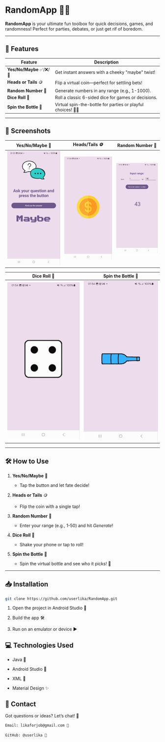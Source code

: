 # RandomApp 🎲✨

**RandomApp** is your ultimate fun toolbox for quick decisions, games, and randomness! Perfect for parties, debates, or just get rif of boredom. 

---

## 🚀 Features

| Feature               |Description                                                                 |
|-----------------------|------------------------------------------------------------------------------------|
| **Yes/No/Maybe**    ✅/❌/🤔 | Get instant answers with a cheeky "maybe" twist!                            |
| **Heads or Tails**   🪙      | Flip a virtual coin—perfect for settling bets!                              |
| **Random Number** 🔢         | Generate numbers in any range (e.g., 1-1000).                              |
| **Dice Roll** 🎲             | Roll a classic 6-sided dice for games or decisions.                         |
| **Spin the Bottle** 🍾       | Virtual spin-the-bottle for parties or playful choices! 💃🕺               |

---

## 📸 Screenshots

| Yes/No/Maybe 🌟       | Heads/Tails 🪙        | Random Number 🔢      |
|-----------------------|-----------------------|-----------------------|
| ![Yes/No/Maybe](screenshots/yes_no_maybe.jpg) | ![Heads or Tails](screenshots/heads_tails.jpg) | ![Random Number](screenshots/random_number.jpg) |

| Dice Roll 🎲          | Spin the Bottle 🍾     |
|-----------------------|-----------------------|
| ![Dice Roll](screenshots/dice_roll.jpg) | ![Spin the Bottle](screenshots/spin_bottle.jpg) |

---

## 🛠️ How to Use

1. **Yes/No/Maybe** 🌈  
   - Tap the button and let fate decide!

2. **Heads or Tails** 🪙  
   - Flip the coin with a single tap!

3. **Random Number** 🔢  
   - Enter your range (e.g., 1-50) and hit *Generate*!

4. **Dice Roll** 🎲  
   - Shake your phone or tap to roll!

5. **Spin the Bottle** 🍾  
   - Spin the virtual bottle and see who it picks! 🎯

---

## 📥 Installation

```bash
git clone https://github.com/userlika/RandomApp.git
```

1. Open the project in Android Studio 📱

2. Build the app 🛠️

3. Run on an emulator or device ▶️

## 💻 Technologies Used

- Java 🦄

- Android Studio 📲

- XML 🎨

- Material Design ✨

## 📧 Contact

Got questions or ideas? Let’s chat! 💬

    Email: likaforjob@gmail.com 📩

    GitHub: @userlika 🐙
